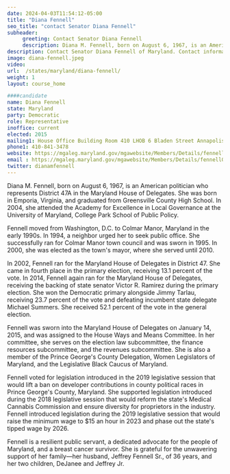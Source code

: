 ```yaml
---
date: 2024-04-03T11:54:12-05:00
title: "Diana Fennell"
seo_title: "contact Senator Diana Fennell"
subheader:
     greeting: Contact Senator Diana Fennell
     description: Diana M. Fennell, born on August 6, 1967, is an American politician who represents District 47A in the Maryland House of Delegates. She assumed office on January 14, 2015. Her current term ends on January 13, 2027.
description: Contact Senator Diana Fennell of Maryland. Contact information for Diana Fennell includes email address, phone number, and mailing address.
image: diana-fennell.jpeg
video:
url:  /states/maryland/diana-fennell/
weight: 1
layout: course_home

####candidate
name: Diana Fennell
state: Maryland
party: Democratic
role: Representative
inoffice: current
elected: 2015
mailing1: House Office Building Room 410 LHOB 6 Bladen Street Annapolis, MD 21401
phone1: 410-841-3478
website: https://mgaleg.maryland.gov/mgawebsite/Members/Details/fennell01/
email : https://mgaleg.maryland.gov/mgawebsite/Members/Details/fennell01/
twitter: dianamfennell
---
```


Diana M. Fennell, born on August 6, 1967, is an American politician who represents District 47A in the Maryland House of Delegates. She was born in Emporia, Virginia, and graduated from Greensville County High School. In 2004, she attended the Academy for Excellence in Local Governance at the University of Maryland, College Park School of Public Policy.

Fennell moved from Washington, D.C. to Colmar Manor, Maryland in the early 1990s. In 1994, a neighbor urged her to seek public office. She successfully ran for Colmar Manor town council and was sworn in 1995. In 2000, she was elected as the town's mayor, where she served until 2010.

In 2002, Fennell ran for the Maryland House of Delegates in District 47. She came in fourth place in the primary election, receiving 13.1 percent of the vote. In 2014, Fennell again ran for the Maryland House of Delegates, receiving the backing of state senator Victor R. Ramirez during the primary election. She won the Democratic primary alongside Jimmy Tarlau, receiving 23.7 percent of the vote and defeating incumbent state delegate Michael Summers. She received 52.1 percent of the vote in the general election.

Fennell was sworn into the Maryland House of Delegates on January 14, 2015, and was assigned to the House Ways and Means Committee. In her committee, she serves on the election law subcommittee, the finance resources subcommittee, and the revenues subcommittee. She is also a member of the Prince George's County Delegation, Women Legislators of Maryland, and the Legislative Black Caucus of Maryland.

Fennell voted for legislation introduced in the 2019 legislative session that would lift a ban on developer contributions in county political races in Prince George's County, Maryland. She supported legislation introduced during the 2018 legislative session that would reform the state's Medical Cannabis Commission and ensure diversity for proprietors in the industry. Fennell introduced legislation during the 2019 legislative session that would raise the minimum wage to $15 an hour in 2023 and phase out the state's tipped wage by 2026.

Fennell is a resilient public servant, a dedicated advocate for the people of Maryland, and a breast cancer survivor. She is grateful for the unwavering support of her family—her husband, Jeffrey Fennell Sr., of 36 years, and her two children, DeJanee and Jeffrey Jr.
